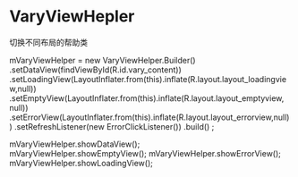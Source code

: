 # VaryViewHepler
切换不同布局的帮助类

mVaryViewHelper = new VaryViewHelper.Builder()
                .setDataView(findViewById(R.id.vary_content))
                .setLoadingView(LayoutInflater.from(this).inflate(R.layout.layout_loadingview,null))
                .setEmptyView(LayoutInflater.from(this).inflate(R.layout.layout_emptyview, null))
                .setErrorView(LayoutInflater.from(this).inflate(R.layout.layout_errorview,null))
                .setRefreshListener(new ErrorClickListener())
                .build() ;
                
mVaryViewHelper.showDataView();                
mVaryViewHelper.showEmptyView();
mVaryViewHelper.showErrorView();
mVaryViewHelper.showLoadingView();
